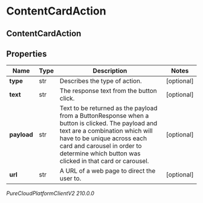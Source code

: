 # ContentCardAction

## ContentCardAction

## Properties

|Name | Type | Description | Notes|
|------------ | ------------- | ------------- | -------------|
| **type** | str | Describes the type of action. | [optional] |
| **text** | str | The response text from the button click. | [optional] |
| **payload** | str | Text to be returned as the payload from a ButtonResponse when a button is clicked. The payload and text are a combination which will have to be unique across each card and carousel in order to determine which button was clicked in that card or carousel. | [optional] |
| **url** | str | A URL of a web page to direct the user to. | [optional] |



_PureCloudPlatformClientV2 210.0.0_

